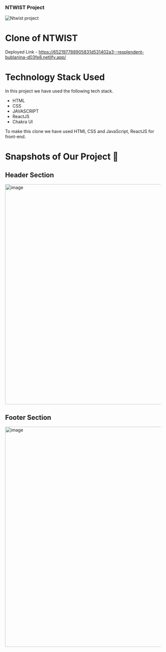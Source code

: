 ### NTWIST Project ####


![Ntwist project](https://github.com/Rahulzhp/ntwist_home/assets/107567053/8d0ca223-94a9-4478-a740-19dfd845225e)

# Clone of NTWIST

Deployed Link - https://652197788905831d531402a3--resplendent-bublanina-d03fe8.netlify.app/



# Technology Stack Used

In this project we have used the following tech stack.

- HTML
- CSS
- JAVASCRIPT
- ReactJS
- Chakra UI


To make this clone we have used HTMl, CSS and JavaScript, ReactJS for front-end.


# Snapshots of Our Project 📸

## Header Section
<img width="710" alt="image" src="https://github.com/Rahulzhp/ntwist_home/assets/107567053/5750a9f6-6a49-405c-bafc-61c4cc34e69b" />

## Footer Section

<img width="710" alt="image" src="https://github.com/Rahulzhp/ntwist_home/assets/107567053/f7d2f126-23b0-4e38-bbac-ad638eb6033b" />



